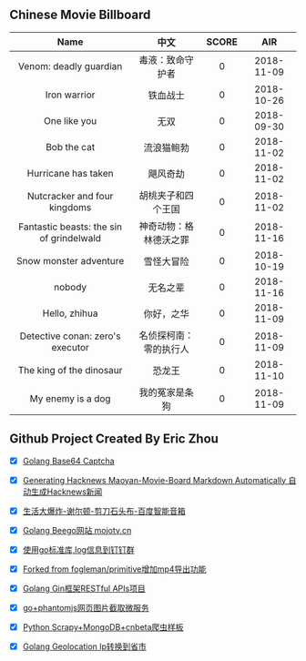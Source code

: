 ## Chinese Movie Billboard
|   Name          | 中文           | SCORE   |  AIR|
|:-------------:|:-------------:| :-----:|:-----:|
|Venom: deadly guardian | 毒液：致命守护者 |0| 2018-11-09|
|Iron warrior | 铁血战士 |0| 2018-10-26|
|One like you | 无双 |0| 2018-09-30|
|Bob the cat | 流浪猫鲍勃 |0| 2018-11-02|
|Hurricane has taken | 飓风奇劫 |0| 2018-11-02|
|Nutcracker and four kingdoms | 胡桃夹子和四个王国 |0| 2018-11-02|
|Fantastic beasts: the sin of grindelwald | 神奇动物：格林德沃之罪 |0| 2018-11-16|
|Snow monster adventure | 雪怪大冒险 |0| 2018-10-19|
|nobody | 无名之辈 |0| 2018-11-16|
|Hello, zhihua | 你好，之华 |0| 2018-11-09|
|Detective conan: zero&#39;s executor | 名侦探柯南：零的执行人 |0| 2018-11-09|
|The king of the dinosaur | 恐龙王 |0| 2018-11-10|
|My enemy is a dog | 我的冤家是条狗 |0| 2018-11-09|


## Github Project Created By Eric Zhou

- [x] [Golang Base64 Captcha](https://github.com/mojocn/base64Captcha)
- [x] [Generating Hacknews Maoyan-Movie-Board Markdown Automatically 自动生成Hacknews新闻](https://github.com/dejavuzhou/md-genie)
- [x] [生活大爆炸-谢尔顿-剪刀石头布-百度智能音箱](https://github.com/mojocn/dueros-bang-game)
- [x] [Golang Beego网站 mojotv.cn](https://github.com/mojocn/www.mojotv.cn)
- [x] [使用go标准库,log信息到钉钉群](https://github.com/mojocn/dooger)
- [x] [Forked from fogleman/primitive增加mp4导出功能](https://github.com/mojocn/primitive)
- [x] [Golang Gin框架RESTful APIs项目](https://github.com/JJJJJJJerk/ezier-golang-web-api-framework)
- [x] [go+phantomjs网页图片截取微服务](https://github.com/mojocn/screen_shot)
- [x] [Python Scrapy+MongoDB+cnbeta爬虫样板](https://github.com/mojocn/scrapy_mongodb_boilerplate_cnbeta)
- [x] [Golang Geolocation Ip转换到省市](https://github.com/mojocn/ip2location)





